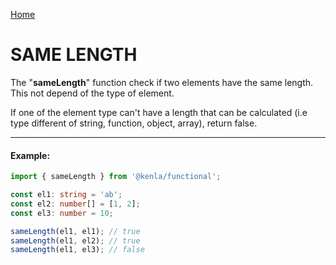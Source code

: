 [Home](./../../README.md)

# SAME LENGTH

The "**sameLength**" function check if two elements have the same length. This not depend of the type of element.

If one of the element type can't have a length that can be calculated (i.e type different of string, function, object, array), return false.

---

#### Example:

```typescript
import { sameLength } from '@kenla/functional';

const el1: string = 'ab';
const el2: number[] = [1, 2];
const el3: number = 10;

sameLength(el1, el1); // true
sameLength(el1, el2); // true
sameLength(el1, el3); // false
```
